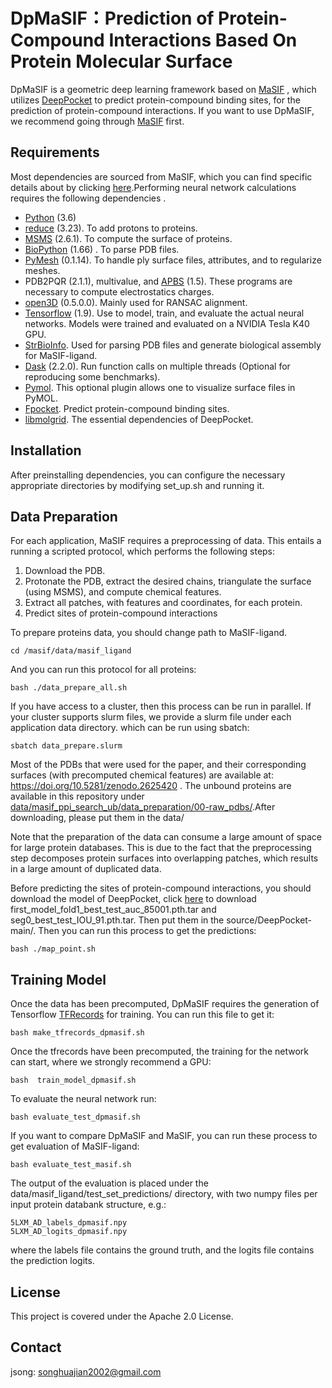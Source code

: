 # DpMaSIF：Prediction of Protein-Compound Interactions Based On Protein Molecular Surface
DpMaSIF is a geometric deep learning framework based on [MaSIF](https://github.com/LPDI-EPFL/masif) , which utilizes [DeepPocket](https://github.com/devalab/DeepPocket?tab=readme-ov-file) to predict protein-compound binding sites, for the prediction of protein-compound interactions.
If you want to use DpMaSIF, we recommend going through [MaSIF](https://github.com/LPDI-EPFL/masif) first.
## Requirements
Most dependencies are sourced from MaSIF, which you can find specific details about by clicking [here](https://github.com/LPDI-EPFL/masif).Performing neural network calculations requires the following dependencies .
* [Python](https://www.python.org/) (3.6)
* [reduce](http://kinemage.biochem.duke.edu/software/reduce.php) (3.23). To add protons to proteins. 
* [MSMS](http://mgltools.scripps.edu/packages/MSMS/) (2.6.1). To compute the surface of proteins. 
* [BioPython](https://github.com/biopython/biopython) (1.66) . To parse PDB files. 
* [PyMesh](https://github.com/PyMesh/PyMesh) (0.1.14). To handle ply surface files, attributes, and to regularize meshes.
* PDB2PQR (2.1.1), multivalue, and [APBS](http://www.poissonboltzmann.org/) (1.5). These programs are necessary to compute electrostatics charges.
* [open3D](https://github.com/IntelVCL/Open3D) (0.5.0.0). Mainly used for RANSAC alignment.
* [Tensorflow](https://www.tensorflow.org/) (1.9). Use to model, train, and evaluate the actual neural networks. Models were trained and evaluated on a NVIDIA Tesla K40 GPU.
* [StrBioInfo](https://pypi.org/project/StrBioInfo/). Used for parsing PDB files and generate biological assembly for MaSIF-ligand.
* [Dask](https://dask.org/) (2.2.0). Run function calls on multiple threads (Optional for reproducing some benchmarks).
* [Pymol](https://pymol.org/2/). This optional plugin allows one to visualize surface files in PyMOL.
* [Fpocket](https://github.com/Discngine/fpocket).  Predict protein-compound binding sites.
* [libmolgrid](https://github.com/gnina/libmolgrid). The essential dependencies of DeepPocket.
## Installation
After preinstalling dependencies, you can configure the necessary appropriate directories by modifying set_up.sh and running it.
## Data Preparation
For each application, MaSIF requires a preprocessing of data. This entails a running a scripted protocol, 
which performs the following steps: 

1. Download the PDB. 
2. Protonate the PDB, extract the desired chains, triangulate the surface (using MSMS), and compute chemical features. 
3. Extract all patches, with features and coordinates, for each protein.
4. Predict sites of protein-compound interactions

To prepare proteins data, you should change path to MaSIF-ligand.
```
cd /masif/data/masif_ligand
```
And you can run this protocol for all proteins:
```
bash ./data_prepare_all.sh
```
If you have access to a cluster, then this process can be run in parallel. If your cluster supports slurm files, we provide a slurm file under each application data directory. which can be run using sbatch: 

```
sbatch data_prepare.slurm
```

Most of the PDBs that were used for the paper, and their corresponding surfaces (with precomputed chemical features) are available at: https://doi.org/10.5281/zenodo.2625420 . The unbound proteins are available in this repository under [data/masif_ppi_search_ub/data_preparation/00-raw_pdbs/](https://github.com/LPDI-EPFL/masif/tree/master/data/masif_ppi_search_ub/data_preparation/00-raw_pdbs).After downloading, please put them in the data/

Note that the preparation of the data can consume a large amount of space for large protein databases. This is due to the fact that the preprocessing step decomposes protein surfaces into overlapping patches, which results in a large amount of duplicated data.

Before predicting the sites of protein-compound interactions, you should download the model of DeepPocket, click [here](https://iiitaphyd-my.sharepoint.com/personal/rishal_aggarwal_alumni_iiit_ac_in/_layouts/15/onedrive.aspx?id=%2Fpersonal%2Frishal%5Faggarwal%5Falumni%5Fiiit%5Fac%5Fin%2FDocuments%2Fpbsp&ga=1) to download first_model_fold1_best_test_auc_85001.pth.tar and seg0_best_test_IOU_91.pth.tar. Then put them in the source/DeepPocket-main/. Then you can run this process to get the predictions:
```
bash ./map_point.sh
```
## Training Model
Once the data has been precomputed, DpMaSIF requires the generation of Tensorflow 
[TFRecords](#https://www.tensorflow.org/tutorials/load_data/tf_records) for training.
You can run this file to get it:
```
bash make_tfrecords_dpmasif.sh
```
Once the tfrecords have been precomputed, the training for the network can start, where we strongly recommend a GPU:

```
bash  train_model_dpmasif.sh
```

To evaluate the neural network run: 
```
bash evaluate_test_dpmasif.sh
```
If you want to compare DpMaSIF and MaSIF, you can run these process to get evaluation of MaSIF-ligand:
```
bash evaluate_test_masif.sh
```
The output of the evaluation is placed under the data/masif_ligand/test_set_predictions/ directory, with two numpy files per input protein databank structure, e.g.: 

```
5LXM_AD_labels_dpmasif.npy
5LXM_AD_logits_dpmasif.npy
```
where the labels file contains the ground truth, and the logits file contains the prediction logits.
## License
This project is covered under the Apache 2.0 License.
## Contact
jsong: songhuajian2002@gmail.com
